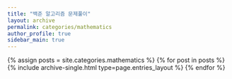 ```yaml
---
title: "백준 알고리즘 문제풀이"
layout: archive
permalink: categories/mathematics
author_profile: true
sidebar_main: true
---
```



{% assign posts = site.categories.mathematics %}
{% for post in posts %} {% include archive-single.html type=page.entries_layout %} {% endfor %}